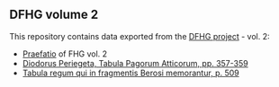 ## DFHG volume 2

This repository contains data exported from the [DFHG project](http://www.dfhg-project.org/) - vol. 2:

* [Praefatio](https://github.com/DFHG-project/volume_2/blob/master/praefatio_volumen_secundum.md) of FHG vol. 2
* [Diodorus Periegeta, Tabula Pagorum Atticorum, pp. 357-359](https://github.com/DFHG-project/volume_2/blob/master/diodorus_periegeta_tabula_pagorum_atticorum.md)
* [Tabula regum qui in fragmentis Berosi memorantur, p. 509](https://github.com/DFHG-project/volume_2/blob/master/tabula_regum_qui_in_fragmentis_berosi_memorantur.md)
